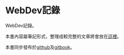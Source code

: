 # WebDev記錄

WebDev記錄。

本書內容屬筆記形式，整理成較完整的文章將會放在[這裡](sharefun.logdown.com)。

本書同步發布於[github](https://github.com/HFYEH/webdev)及[gitbook](https://www.gitbook.com/book/sharefunyeh/webdev/details)。




